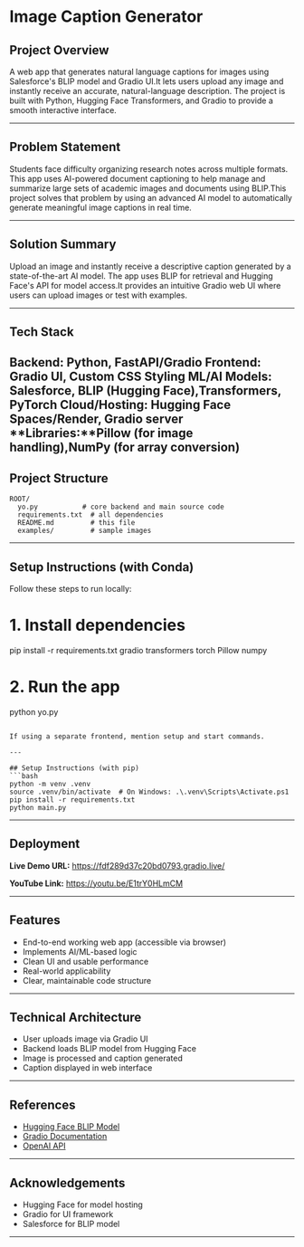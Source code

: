 # Image Caption Generator

## Project Overview
A web app that generates natural language captions for images using Salesforce's BLIP model and Gradio UI.It lets users upload any image and instantly receive an accurate, natural-language description.
The project is built with Python, Hugging Face Transformers, and Gradio to provide a smooth interactive interface.

---

## Problem Statement
Students face difficulty organizing research notes across multiple formats. This app uses AI-powered document captioning to help manage and summarize large sets of academic images and documents using BLIP.This project solves that problem by using an advanced AI model to automatically generate meaningful image captions in real time.

---

## Solution Summary
Upload an image and instantly receive a descriptive caption generated by a state-of-the-art AI model. The app uses BLIP for retrieval and Hugging Face's API for model access.It provides an intuitive Gradio web UI where users can upload images or test with examples.

---

## Tech Stack
**Backend:** Python, FastAPI/Gradio
**Frontend:** Gradio UI, Custom CSS Styling
**ML/AI Models:** Salesforce, BLIP (Hugging Face),Transformers, PyTorch
**Cloud/Hosting:** Hugging Face Spaces/Render, Gradio server
**Libraries:**Pillow (for image handling),NumPy (for array conversion)
---

## Project Structure
```
ROOT/
  yo.py           # core backend and main source code
  requirements.txt  # all dependencies
  README.md         # this file
  examples/         # sample images 
```

---

## Setup Instructions (with Conda)
Follow these steps to run locally:

# 1. Install dependencies
pip install -r requirements.txt
gradio
transformers
torch
Pillow
numpy

# 2. Run the app
python yo.py
```

If using a separate frontend, mention setup and start commands.

---

## Setup Instructions (with pip)
```bash
python -m venv .venv
source .venv/bin/activate  # On Windows: .\.venv\Scripts\Activate.ps1
pip install -r requirements.txt
python main.py
```

---

## Deployment
**Live Demo URL:**
https://fdf289d37c20bd0793.gradio.live/

**YouTube Link:**
https://youtu.be/E1trY0HLmCM

---

## Features
- End-to-end working web app (accessible via browser)
- Implements AI/ML-based logic
- Clean UI and usable performance
- Real-world applicability
- Clear, maintainable code structure

---

## Technical Architecture
- User uploads image via Gradio UI
- Backend loads BLIP model from Hugging Face
- Image is processed and caption generated
- Caption displayed in web interface

---

## References
- [Hugging Face BLIP Model](https://huggingface.co/Salesforce/blip-image-captioning-base)
- [Gradio Documentation](https://gradio.app/docs/)
- [OpenAI API](https://platform.openai.com/)

---

## Acknowledgements
- Hugging Face for model hosting
- Gradio for UI framework
- Salesforce for BLIP model

---


